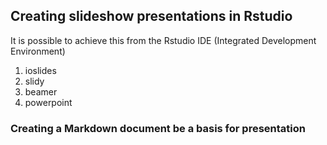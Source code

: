 ## Creating slideshow presentations in Rstudio
It is possible to achieve this from the Rstudio IDE (Integrated Development Environment)
1. ioslides
2. slidy
3. beamer
4. powerpoint

### Creating a Markdown document be a basis for presentation
